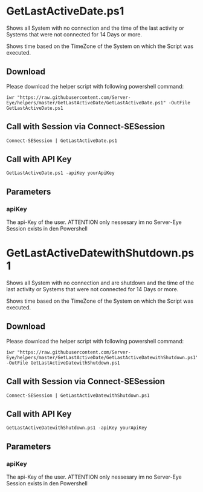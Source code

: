 # GetLastActiveDate.ps1

Shows all System with no connection and the time of the last activity or Systems that were not connected for 14 Days or more.

Shows time based on the TimeZone of the System on which the Script was executed.

## Download

Please download the helper script with following powershell command:
```
iwr "https://raw.githubusercontent.com/Server-Eye/helpers/master/GetLastActiveDate/GetLastActiveDate.ps1" -OutFile GetLastActiveDate.ps1
```

## Call with Session via Connect-SESession
```
Connect-SESession | GetLastActiveDate.ps1
```

## Call with API Key
```
GetLastActiveDate.ps1 -apiKey yourApiKey
```

## Parameters

### apiKey
The api-Key of the user. ATTENTION only nessesary im no Server-Eye Session exists in den Powershell


# GetLastActiveDatewithShutdown.ps1

Shows all System with no connection and are shutdown and the time of the last activity or Systems that were not connected for 14 Days or more.

Shows time based on the TimeZone of the System on which the Script was executed.

## Download

Please download the helper script with following powershell command:
```
iwr "https://raw.githubusercontent.com/Server-Eye/helpers/master/GetLastActiveDate/GetLastActiveDatewithShutdown.ps1" -OutFile GetLastActiveDatewithShutdown.ps1
```

## Call with Session via Connect-SESession
```
Connect-SESession | GetLastActiveDatewithShutdown.ps1
```

## Call with API Key
```
GetLastActiveDatewithShutdown.ps1 -apiKey yourApiKey
```

## Parameters

### apiKey
The api-Key of the user. ATTENTION only nessesary im no Server-Eye Session exists in den Powershell